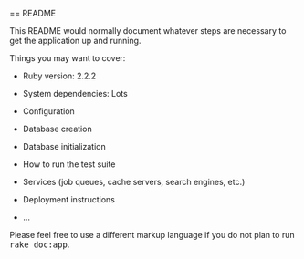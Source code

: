 == README

This README would normally document whatever steps are necessary to get the
application up and running.

Things you may want to cover:

* Ruby version: 2.2.2 

* System dependencies: Lots

* Configuration

* Database creation

* Database initialization

* How to run the test suite

* Services (job queues, cache servers, search engines, etc.)

* Deployment instructions

* ...


Please feel free to use a different markup language if you do not plan to run
<tt>rake doc:app</tt>.
